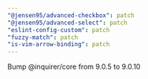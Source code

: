 ```yaml
---
"@jensen95/advanced-checkbox": patch
"@jensen95/advanced-select": patch
"eslint-config-custom": patch
"fuzzy-match": patch
"is-vim-arrow-binding": patch
---
```


Bump @inquirer/core from 9.0.5 to 9.0.10

